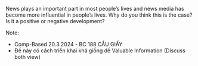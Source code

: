 News plays an important part in most people’s lives and news media has become more influential in people’s lives. Why do you think this is the case? Is it a positive or negative development?

Note:
  - Comp-Based 20.3.2024 - BC 188 CẦU GIẤY
  - Đề này có cách triển khai khá giống đề Valuable Information (Discuss both view)
